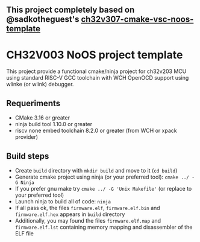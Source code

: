 ## This project completely based on @sadkotheguest's [ch32v307-cmake-vsc-noos-template](https://github.com/sadkotheguest/ch32v307-cmake-vsc-noos-template)

# CH32V003 NoOS project template

This project provide a functional cmake/ninja project for ch32v203 MCU using standard RISC-V GCC toolchain with WCH OpenOCD support using wlinke (or wlink) debugger.

## Requeriments

 - CMake 3.16 or greater
 - ninja build tool 1.10.0 or greater
 - riscv none embed toolchain 8.2.0 or greater (from WCH or xpack provider)

## Build steps

 - Create `build` directory with `mkdir build` and move to it (`cd build`)
 - Generate cmake project using ninja (or your preferred tool): `cmake ../ -G Ninja`
 - If you prefer gnu make try `cmake ../ -G 'Unix Makefile'` (or replace to your preferred tool)
 - Launch ninja to build all of code: `ninja`
 - If all pass ok, the files `firmware.elf`, `firmware.elf.bin` and `firmware.elf.hex` appears in `build` directory
 - Additionally, you may found the files `firmware.elf.map` and `firmware.elf.lst` containing memory mapping and disassembler of the ELF file
